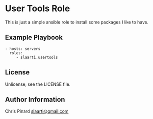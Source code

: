 # User Tools Role

This is just a simple ansible role to install some packages I like to have.

Example Playbook
----------------

    - hosts: servers
      roles:
         - slaarti.usertools

License
-------

Unlicense; see the LICENSE file.

Author Information
------------------

Chris Pinard <slaarti@gmail.com>
